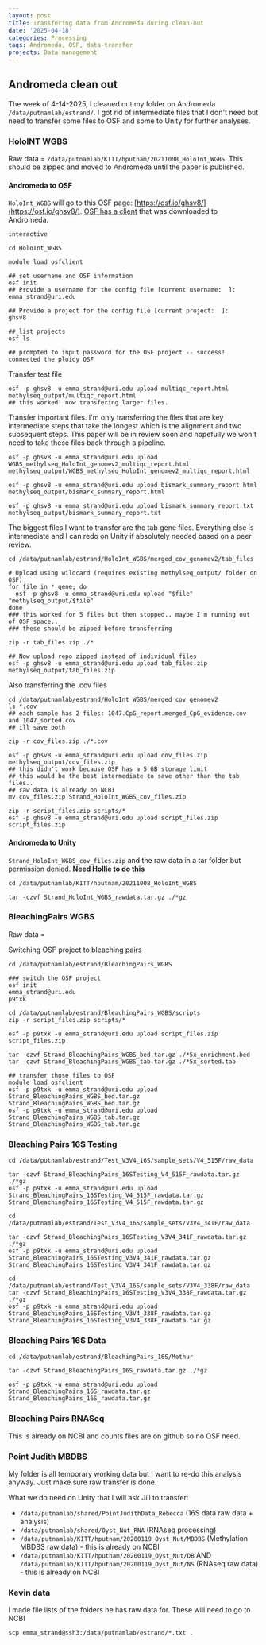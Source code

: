 ```yaml
---
layout: post
title: Transfering data from Andromeda during clean-out
date: '2025-04-18'
categories: Processing
tags: Andromeda, OSF, data-transfer
projects: Data management
---
```


## Andromeda clean out 

The week of 4-14-2025, I cleaned out my folder on Andromeda `/data/putnamlab/estrand/`. I got rid of intermediate files that I don't need but need to transfer some files to OSF and some to Unity for further analyses. 

### HoloINT WGBS

Raw data = `/data/putnamlab/KITT/hputnam/20211008_HoloInt_WGBS`. This should be zipped and moved to Andromeda until the paper is published. 

#### Andromeda to OSF

`HoloInt_WGBS` will go to this OSF page: [https://osf.io/ghsv8/](https://osf.io/ghsv8/). [OSF has a client](https://github.com/osfclient/osfclient) that was downloaded to Andromeda. 

```
interactive

cd HoloInt_WGBS 

module load osfclient

## set username and OSF information
osf init
## Provide a username for the config file [current username:  ]:
emma_strand@uri.edu

## Provide a project for the config file [current project:  ]:
ghsv8

## list projects
osf ls 

## prompted to input password for the OSF project -- success! connected the ploidy OSF 
```

Transfer test file

```
osf -p ghsv8 -u emma_strand@uri.edu upload multiqc_report.html methylseq_output/multiqc_report.html
## this worked! now transfering larger files.

```

Transfer important files. I'm only transferring the files that are key intermediate steps that take the longest which is the alignment and two subsequent steps. This paper will be in review soon and hopefully we won't need to take these files back through a pipeline. 

```
osf -p ghsv8 -u emma_strand@uri.edu upload WGBS_methylseq_HoloInt_genomev2_multiqc_report.html methylseq_output/WGBS_methylseq_HoloInt_genomev2_multiqc_report.html

osf -p ghsv8 -u emma_strand@uri.edu upload bismark_summary_report.html methylseq_output/bismark_summary_report.html

osf -p ghsv8 -u emma_strand@uri.edu upload bismark_summary_report.txt methylseq_output/bismark_summary_report.txt
```

The biggest files I want to transfer are the tab gene files. Everything else is intermediate and I can redo on Unity if absolutely needed based on a peer review.

```
cd /data/putnamlab/estrand/HoloInt_WGBS/merged_cov_genomev2/tab_files

# Upload using wildcard (requires existing methylseq_output/ folder on OSF)
for file in *_gene; do
  osf -p ghsv8 -u emma_strand@uri.edu upload "$file" "methylseq_output/$file"
done
### this worked for 5 files but then stopped.. maybe I'm running out of OSF space..
### these should be zipped before transferring

zip -r tab_files.zip ./*

## Now upload repo zipped instead of individual files
osf -p ghsv8 -u emma_strand@uri.edu upload tab_files.zip methylseq_output/tab_files.zip
```

Also transferring the .cov files 

```
cd /data/putnamlab/estrand/HoloInt_WGBS/merged_cov_genomev2
ls *.cov
## each sample has 2 files: 1047.CpG_report.merged_CpG_evidence.cov and 1047_sorted.cov 
## ill save both 

zip -r cov_files.zip ./*.cov

osf -p ghsv8 -u emma_strand@uri.edu upload cov_files.zip methylseq_output/cov_files.zip
## this didn't work because OSF has a 5 GB storage limit
## this would be the best intermediate to save other than the tab files..
## raw data is already on NCBI 
mv cov_files.zip Strand_HoloInt_WGBS_cov_files.zip

zip -r script_files.zip scripts/*
osf -p ghsv8 -u emma_strand@uri.edu upload script_files.zip script_files.zip
```

#### Andromeda to Unity 

`Strand_HoloInt_WGBS_cov_files.zip` and the raw data in a tar folder but permission denied. **Need Hollie to do this**

```
cd /data/putnamlab/KITT/hputnam/20211008_HoloInt_WGBS

tar -czvf Strand_HoloInt_WGBS_rawdata.tar.gz ./*gz 
```

### BleachingPairs WGBS 

Raw data = 

Switching OSF project to bleaching pairs 

```
cd /data/putnamlab/estrand/BleachingPairs_WGBS

### switch the OSF project
osf init
emma_strand@uri.edu
p9txk

cd /data/putnamlab/estrand/BleachingPairs_WGBS/scripts
zip -r script_files.zip scripts/*

osf -p p9txk -u emma_strand@uri.edu upload script_files.zip script_files.zip

tar -czvf Strand_BleachingPairs_WGBS_bed.tar.gz ./*5x_enrichment.bed
tar -czvf Strand_BleachingPairs_WGBS_tab.tar.gz ./*5x_sorted.tab

## transfer those files to OSF 
module load osfclient
osf -p p9txk -u emma_strand@uri.edu upload Strand_BleachingPairs_WGBS_bed.tar.gz Strand_BleachingPairs_WGBS_bed.tar.gz
osf -p p9txk -u emma_strand@uri.edu upload Strand_BleachingPairs_WGBS_tab.tar.gz Strand_BleachingPairs_WGBS_tab.tar.gz
```

### Bleaching Pairs 16S Testing 

```
cd /data/putnamlab/estrand/Test_V3V4_16S/sample_sets/V4_515F/raw_data

tar -czvf Strand_BleachingPairs_16STesting_V4_515F_rawdata.tar.gz ./*gz
osf -p p9txk -u emma_strand@uri.edu upload Strand_BleachingPairs_16STesting_V4_515F_rawdata.tar.gz Strand_BleachingPairs_16STesting_V4_515F_rawdata.tar.gz

cd /data/putnamlab/estrand/Test_V3V4_16S/sample_sets/V3V4_341F/raw_data

tar -czvf Strand_BleachingPairs_16STesting_V3V4_341F_rawdata.tar.gz ./*gz
osf -p p9txk -u emma_strand@uri.edu upload Strand_BleachingPairs_16STesting_V3V4_341F_rawdata.tar.gz Strand_BleachingPairs_16STesting_V3V4_341F_rawdata.tar.gz

cd /data/putnamlab/estrand/Test_V3V4_16S/sample_sets/V3V4_338F/raw_data
tar -czvf Strand_BleachingPairs_16STesting_V3V4_338F_rawdata.tar.gz ./*gz
osf -p p9txk -u emma_strand@uri.edu upload Strand_BleachingPairs_16STesting_V3V4_338F_rawdata.tar.gz Strand_BleachingPairs_16STesting_V3V4_338F_rawdata.tar.gz
```

### Bleaching Pairs 16S Data 

```
cd /data/putnamlab/estrand/BleachingPairs_16S/Mothur

tar -czvf Strand_BleachingPairs_16S_rawdata.tar.gz ./*gz

osf -p p9txk -u emma_strand@uri.edu upload Strand_BleachingPairs_16S_rawdata.tar.gz Strand_BleachingPairs_16S_rawdata.tar.gz

```

### Bleaching Pairs RNASeq 

This is already on NCBI and counts files are on github so no OSF need. 

### Point Judith MBDBS 

My folder is all temporary working data but I want to re-do this analysis anyway. Just make sure raw transfer is done. 

What we do need on Unity that I will ask Jill to transfer:  
- `/data/putnamlab/shared/PointJudithData_Rebecca`  (16S data raw data + analysis)  
- `/data/putnamlab/shared/Oyst_Nut_RNA` (RNAseq processing)    
- `/data/putnamlab/KITT/hputnam/20200119_Oyst_Nut/MBDBS` (Methylation MBDBS raw data) - this is already on NCBI   
- `/data/putnamlab/KITT/hputnam/20200119_Oyst_Nut/DB` AND `/data/putnamlab/KITT/hputnam/20200119_Oyst_Nut/NS` (RNAseq raw data) - this is already on NCBI    

### Kevin data 

I made file lists of the folders he has raw data for. These will need to go to NCBI 

```
scp emma_strand@ssh3:/data/putnamlab/estrand/*.txt .

```